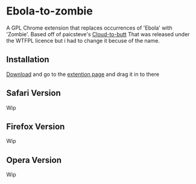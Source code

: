 Ebola-to-zombie
===============

A GPL Chrome extension that replaces occurrences of 'Ebola' with 'Zombie'. Based off of paicsteve's [Cloud-to-butt](https://github.com/panicsteve/cloud-to-butt) That was released under the WTFPL licence but i had to change it becuse of the name.


Installation
------------

[Download](https://github.com/ioangogo/Ebola-to-zombie/raw/master/ebolatozombie.crx) and go to the [extention page](chrome://extensions/) and drag it in to there


Safari Version
--------------

Wip

Firefox Version
---------------

Wip

Opera Version
---------------

Wip
